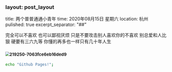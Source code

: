 ### layout: post_layout
title: 两个普普通通小青年
time: 2020年08月15日 星期六
location: 杭州
pulished: true
excerpt_separator: "##"


完全可以不喜欢 也可以鄙视厌烦
只是不要攻击别人喜欢你的不喜欢
别总爱和人比狠
硬要有三六九等
你懂的再多也一样只有几十年人生

### <img src="D:\我的下载图片\219250-7063fce6eb16ded9.webp" alt="219250-7063fce6eb16ded9" style="zoom:80%;" />


```bash
echo "Github Pages!";
```
